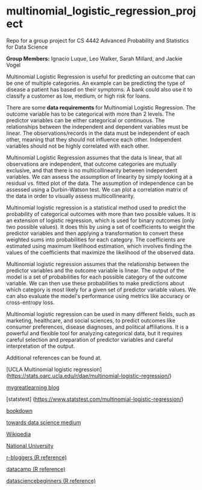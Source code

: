 # multinomial_logistic_regression_project

Repo for a group project for CS 4442 Advanced Probability and Statistics for Data Science

**Group Members:** Ignacio Luque, Leo Walker, Sarah Millard, and Jackie Vogel

Multinomial Logistic Regression is useful for predicting an outcome that can be one of multiple categories. An example can be predicting the type of disease a patient has based on their symptoms. A bank could also use it to classify a customer as low, medium, or high risk for loans. 

There are some **data requirements** for Multinomial Logistic Regression. The outcome variable has to be categorical with more than 2 levels. The predictor variables can be either categorical or continuous. The relationships between the independent and dependent variables must be linear. The observations/records in the data must be independent of each other, meaning that they should not influence each other. Independent variables should not be highly correlated with each other.

Multinomial Logistic Regression assumes that the data is linear, that all observations are independent, that outcome categories are mutually exclusive, and that there is no multicollinearity between independent variables. We can assess the assumption of linearity by simply looking at a residual vs. fitted plot of the data. The assumption of independence can be assessed using a Durbin-Watson test. We can plot a correlation matrix of the data in order to visually assess multicollinearity. 

Multinomial logistic regression is a statistical method used to predict the probability of categorical outcomes with more than two possible values. It is an extension of logistic regression, which is used for binary outcomes (only two possible values). It does this by using a set of coefficients to weight the predictor variables and then applying a transformation to convert these weighted sums into probabilities for each category. The coefficients are estimated using maximum likelihood estimation, which involves finding the values of the coefficients that maximize the likelihood of the observed data.

Multinomial logistic regression assumes that the relationship between the predictor variables and the outcome variable is linear. The output of the model is a set of probabilities for each possible category of the outcome variable. We can then use these probabilities to make predictions about which category is most likely for a given set of predictor variable values. We can also evaluate the model's performance using metrics like accuracy or cross-entropy loss.

Multinomial logistic regression can be used in many different fields, such as marketing, healthcare, and social sciences, to predict outcomes like consumer preferences, disease diagnoses, and political affiliations. It is a powerful and flexible tool for analyzing categorical data, but it requires careful selection and preparation of predictor variables and careful interpretation of the output.

Additional references can be found at.

[UCLA Multinomial logistic regression] (https://stats.oarc.ucla.edu/r/dae/multinomial-logistic-regression/)

[mygreatlearning blog](https://www.mygreatlearning.com/blog/multinomial-logistic-regression/)

[statstest] (https://www.statstest.com/multinomial-logistic-regression/)

[bookdown](https://bookdown.org/chua/ber642_advanced_regression/multinomial-logistic-regression.html)

[towards data science medium](https://towardsdatascience.com/multinomial-logistic-regression-in-r-428d9bb7dc70)

[Wikipedia](https://en.wikipedia.org/wiki/Multinomial_logistic_regression)

[National University](https://resources.nu.edu/statsresources/Multinomiallogistic)

[r-bloggers (R reference)](https://www.r-bloggers.com/2020/05/multinomial-logistic-regression-with-r/)

[datacamp (R reference)](https://www.datacamp.com/tutorial/logistic-regression-R)

[datasciencebeginners (R reference)](https://datasciencebeginners.com/2018/12/20/multinomial-logistic-regression-using-r/)
